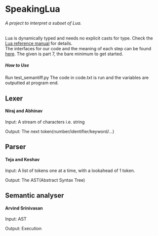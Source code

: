 # SpeakingLua
###### A project to interpret a subset of Lua.  
Lua is dynamically typed and needs no explicit casts for type. Check the [Lua reference manual](https://www.lua.org/manual/) for details.  
The interfaces for our code and the meaning of each step can be found [here](https://ruslanspivak.com/lsbasi-part7/). The given is part 7, the bare minimum to get started.

##### How to Use
Run test_semantiff.py
The code in code.txt is run and the variables are outputted at program end.

## Lexer
#### Niraj and Abhinav
Input: A stream of characters i.e. string

Output: The next token(number/identifier/keyword/...)

## Parser
#### Teja and Keshav
Input: A list of tokens one at a time, with a lookahead of 1 token.

Output: The AST(Abstract Syntax Tree)

## Semantic analyser
#### Arvind Srinivasan
Input: AST

Output: Execution
